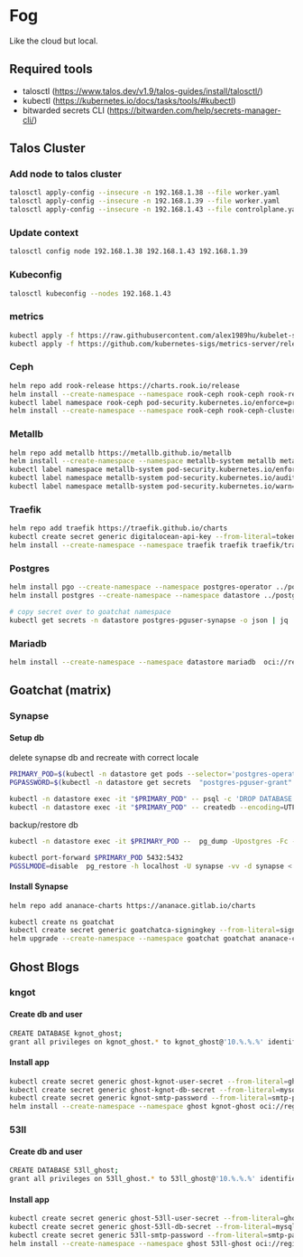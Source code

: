 # Fog 
Like the cloud but local.

## Required tools 
- talosctl (https://www.talos.dev/v1.9/talos-guides/install/talosctl/)
- kubectl (https://kubernetes.io/docs/tasks/tools/#kubectl)
- bitwarded secrets CLI (https://bitwarden.com/help/secrets-manager-cli/)

## Talos Cluster

### Add node to talos cluster
```sh
talosctl apply-config --insecure -n 192.168.1.38 --file worker.yaml 
talosctl apply-config --insecure -n 192.168.1.39 --file worker.yaml 
talosctl apply-config --insecure -n 192.168.1.43 --file controlplane.yaml 
```
### Update context
```sh 
talosctl config node 192.168.1.38 192.168.1.43 192.168.1.39
```

### Kubeconfig
```sh
talosctl kubeconfig --nodes 192.168.1.43
```
### metrics
```sh
kubectl apply -f https://raw.githubusercontent.com/alex1989hu/kubelet-serving-cert-approver/main/deploy/standalone-install.yaml
kubectl apply -f https://github.com/kubernetes-sigs/metrics-server/releases/latest/download/components.yaml

```
### Ceph 
```sh
helm repo add rook-release https://charts.rook.io/release
helm install --create-namespace --namespace rook-ceph rook-ceph rook-release/rook-ceph
kubectl label namespace rook-ceph pod-security.kubernetes.io/enforce=privileged
helm install --create-namespace --namespace rook-ceph rook-ceph-cluster --set operatorNamespace=rook-ceph rook-release/rook-ceph-cluster -f rook-ceph-cluster/values.yaml

```

### Metallb
```sh
helm repo add metallb https://metallb.github.io/metallb
helm install --create-namespace --namespace metallb-system metallb metallb/metallb
kubectl label namespace metallb-system pod-security.kubernetes.io/enforce=privileged
kubectl label namespace metallb-system pod-security.kubernetes.io/audit=privileged
kubectl label namespace metallb-system pod-security.kubernetes.io/warn=privileged
```

### Traefik
```sh
helm repo add traefik https://traefik.github.io/charts
kubectl create secret generic digitalocean-api-key --from-literal=token=$DIGITAL_OCEAN_API_TOKEN
helm install --create-namespace --namespace traefik traefik traefik/traefik --values traefik/values.yaml
```

### Postgres
```sh 
helm install pgo --create-namespace --namespace postgres-operator ../postgres-operator/helm/install --values postgres/operator-values.yaml
helm install postgres --create-namespace --namespace datastore ../postgres-operator/helm/postgres --values postgres/values.yaml

# copy secret over to goatchat namespace 
kubectl get secrets -n datastore postgres-pguser-synapse -o json | jq 'del(.metadata.resourceVersion,.metadata.uid,.metadata.ownerReferences) | .metadata.creationTimestamp=null,.metadata.namespace="goatchat"' | kubectl apply -f -
```

### Mariadb
```sh
helm install --create-namespace --namespace datastore mariadb  oci://registry-1.docker.io/bitnamicharts/mariadb --values mariadb/values.yaml
```

## Goatchat (matrix)
### Synapse
#### Setup db
delete synapse db and recreate with correct locale 
```sh 
PRIMARY_POD=$(kubectl -n datastore get pods --selector='postgres-operator.crunchydata.com/cluster=postgres,postgres-operator.crunchydata.com/role=master' -o jsonpath='{.items[*].metadata.labels.statefulset\.kubernetes\.io/pod-name}') 
PGPASSWORD=$(kubectl -n datastore get secrets  "postgres-pguser-grant" -o go-template='{{.data.password | base64decode}}')

kubectl -n datastore exec -it "$PRIMARY_POD" -- psql -c 'DROP DATABASE synapse;'
kubectl -n datastore exec -it "$PRIMARY_POD" -- createdb --encoding=UTF8 --locale=C --template=template0 --owner=synapse synapse
```
backup/restore db
```sh
kubectl -n datastore exec -it $PRIMARY_POD --  pg_dump -Upostgres -Fc --exclude-table-data e2e_one_time_keys_json synapse > synapse.dump

kubectl port-forward $PRIMARY_POD 5432:5432
PGSSLMODE=disable  pg_restore -h localhost -U synapse -vv -d synapse < synapse.dump

```
#### Install Synapse
```sh 
helm repo add ananace-charts https://ananace.gitlab.io/charts

kubectl create ns goatchat
kubectl create secret generic goatchatca-signingkey --from-literal=signing.key=$GOATCHAT_SYNAPSE_SIGNING_KEY
helm upgrade --create-namespace --namespace goatchat goatchat ananace-charts/matrix-synapse --values synapse/values.yaml --install
```

## Ghost Blogs
### kngot
#### Create db and user
```sh
CREATE DATABASE kgnot_ghost;
grant all privileges on kgnot_ghost.* to kgnot_ghost@'10.%.%.%' identified by '$KGNOT_MYSQL_PASSWORD';
```
#### Install app 
```sh 
kubectl create secret generic ghost-kgnot-user-secret --from-literal=ghost-password=$KGNOT_GHOST_USER_PASSWORD
kubectl create secret generic ghost-kgnot-db-secret --from-literal=mysql-password=$KGNOT_MYSQL_PASSWORD
kubectl create secret generic kgnot-smtp-password --from-literal=smtp-password=$KNGOT_SMTP_PASSWORD
helm install --create-namespace --namespace ghost kgnot-ghost oci://registry-1.docker.io/bitnamicharts/ghost --values kgnot/values.yaml
```

### 53ll
#### Create db and user
```sh
CREATE DATABASE 53ll_ghost;
grant all privileges on 53ll_ghost.* to 53ll_ghost@'10.%.%.%' identified by '$GHOST_53LL_MYSQL_PASSWORD';
```
#### Install app 
```sh 
kubectl create secret generic ghost-53ll-user-secret --from-literal=ghost-password=$GHOST_53LL_USER_PASSWORD
kubectl create secret generic ghost-53ll-db-secret --from-literal=mysql-password=$GHOST_53LL_MYSQL_PASSWORD
kubectl create secret generic 53ll-smtp-password --from-literal=smtp-password=$GHOST_53LL_SMTP_PASSWORD
helm install --create-namespace --namespace ghost 53ll-ghost oci://registry-1.docker.io/bitnamicharts/ghost --values 53ll/values.yaml
```

